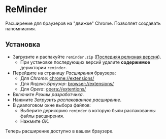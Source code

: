 
# ReMinder

Расширение для браузеров на "движке" Chrome. Позволяет создавать напомниания.

## Установка

- Загрузите и распакуйте `reminder.zip` ([Последняя релизная версия](https://github.com/latalyananders/ReMinder/releases)).
    - При установке последующих версий удалите **содержимое** дериктории `reminder`.
- Перейдите на страницу *Расширения* браузера:
    - Для *Chrome*: <chrome://extensions/>
    - Для *Яндекс.Браузер*: <browser://extensions/>
    - Для *Opera*: <opera://extentions/>
- Включите *Режим разработчика*.
- Нажмите *Загрузить распакованное расширение*.
- В диалоговом окне выбора файлов:
    - Выберите дерикорию `reminder` в которую были распакованны файлы расширения.
    - Нажмите *OK*.

Теперь расширение доступно в вашем браузере.
